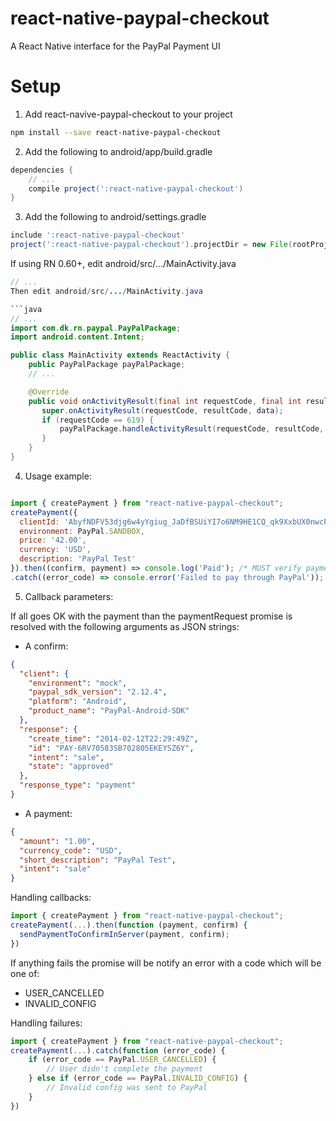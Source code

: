 # react-native-paypal-checkout

A React Native interface for the PayPal Payment UI

# Setup

1. Add react-navive-paypal-checkout to your project

```bash
npm install --save react-native-paypal-checkout
```

2. Add the following to android/app/build.gradle

```groovy
dependencies {
    // ...
    compile project(':react-native-paypal-checkout')
}
```

3. Add the following to android/settings.gradle

```groovy
include ':react-native-paypal-checkout'
project(':react-native-paypal-checkout').projectDir = new File(rootProject.projectDir, '../node_modules/react-native-paypal-checkout/android')
```

If using RN 0.60+, edit android/src/.../MainActivity.java

````java
// ...
Then edit android/src/.../MainActivity.java

```java
// ...
import com.dk.rn.paypal.PayPalPackage;
import android.content.Intent;

public class MainActivity extends ReactActivity {
    public PayPalPackage payPalPackage;
    // ...

    @Override
    public void onActivityResult(final int requestCode, final int resultCode, final Intent data) {
       super.onActivityResult(requestCode, resultCode, data);
       if (requestCode == 619) {
           payPalPackage.handleActivityResult(requestCode, resultCode, data);
       }
    }
}
````

4. Usage example:

```javascript

import { createPayment } from "react-native-paypal-checkout";
createPayment({
  clientId: 'AbyfNDFV53djg6w4yYgiug_JaDfBSUiYI7o6NM9HE1CQ_qk9XxbUX0nwcPXXQHaNAWYtDfphQtWB3q4R',
  environment: PayPal.SANDBOX,
  price: '42.00',
  currency: 'USD',
  description: 'PayPal Test'
}).then((confirm, payment) => console.log('Paid'); /* MUST verify payment in server*/)
.catch((error_code) => console.error('Failed to pay through PayPal'));
```

5. Callback parameters:

If all goes OK with the payment than the paymentRequest promise is resolved with
the following arguments as JSON strings:

- A confirm:

```json
{
  "client": {
    "environment": "mock",
    "paypal_sdk_version": "2.12.4",
    "platform": "Android",
    "product_name": "PayPal-Android-SDK"
  },
  "response": {
    "create_time": "2014-02-12T22:29:49Z",
    "id": "PAY-6RV70583SB702805EKEYSZ6Y",
    "intent": "sale",
    "state": "approved"
  },
  "response_type": "payment"
}
```

- A payment:

```json
{
  "amount": "1.00",
  "currency_code": "USD",
  "short_description": "PayPal Test",
  "intent": "sale"
}
```

Handling callbacks:

```javascript
import { createPayment } from "react-native-paypal-checkout";
createPayment(...).then(function (payment, confirm) {
  sendPaymentToConfirmInServer(payment, confirm);
})
```

If anything fails the promise will be notify an error with a code which will be
one of:

- USER_CANCELLED
- INVALID_CONFIG

Handling failures:

```javascript
import { createPayment } from "react-native-paypal-checkout";
createPayment(...).catch(function (error_code) {
    if (error_code == PayPal.USER_CANCELLED) {
        // User didn't complete the payment
    } else if (error_code == PayPal.INVALID_CONFIG) {
        // Invalid config was sent to PayPal
    }
})
```
